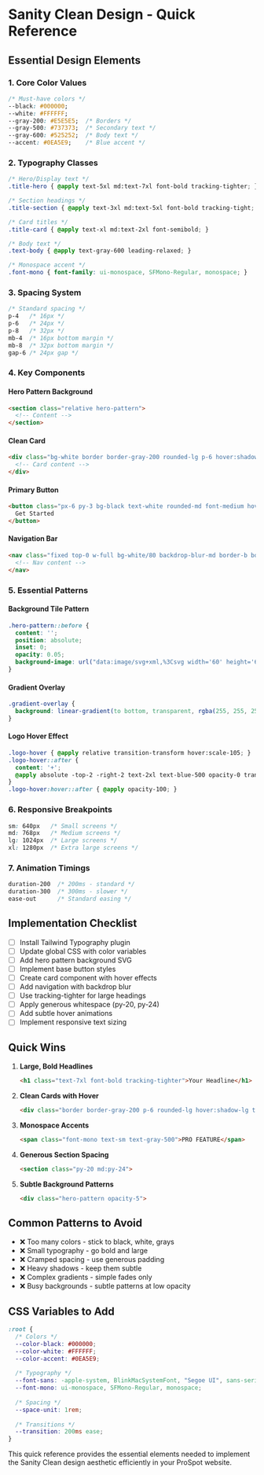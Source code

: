 # Sanity Clean Design - Quick Reference

## Essential Design Elements

### 1. Core Color Values
```css
/* Must-have colors */
--black: #000000;
--white: #FFFFFF;
--gray-200: #E5E5E5;  /* Borders */
--gray-500: #737373;  /* Secondary text */
--gray-600: #525252;  /* Body text */
--accent: #0EA5E9;    /* Blue accent */
```

### 2. Typography Classes
```css
/* Hero/Display text */
.title-hero { @apply text-5xl md:text-7xl font-bold tracking-tighter; }

/* Section headings */
.title-section { @apply text-3xl md:text-5xl font-bold tracking-tight; }

/* Card titles */
.title-card { @apply text-xl md:text-2xl font-semibold; }

/* Body text */
.text-body { @apply text-gray-600 leading-relaxed; }

/* Monospace accent */
.font-mono { font-family: ui-monospace, SFMono-Regular, monospace; }
```

### 3. Spacing System
```css
/* Standard spacing */
p-4   /* 16px */
p-6   /* 24px */
p-8   /* 32px */
mb-4  /* 16px bottom margin */
mb-8  /* 32px bottom margin */
gap-6 /* 24px gap */
```

### 4. Key Components

#### Hero Pattern Background
```html
<section class="relative hero-pattern">
  <!-- Content -->
</section>
```

#### Clean Card
```html
<div class="bg-white border border-gray-200 rounded-lg p-6 hover:shadow-lg hover:-translate-y-0.5 transition-all">
  <!-- Card content -->
</div>
```

#### Primary Button
```html
<button class="px-6 py-3 bg-black text-white rounded-md font-medium hover:bg-gray-800 hover:-translate-y-0.5 transition-all">
  Get Started
</button>
```

#### Navigation Bar
```html
<nav class="fixed top-0 w-full bg-white/80 backdrop-blur-md border-b border-gray-200 z-50">
  <!-- Nav content -->
</nav>
```

### 5. Essential Patterns

#### Background Tile Pattern
```css
.hero-pattern::before {
  content: '';
  position: absolute;
  inset: 0;
  opacity: 0.05;
  background-image: url("data:image/svg+xml,%3Csvg width='60' height='60' viewBox='0 0 60 60' xmlns='http://www.w3.org/2000/svg'%3E%3Cg fill='none' fill-rule='evenodd'%3E%3Cg fill='%23000000' fill-opacity='1'%3E%3Cpath d='M36 34v-4h-2v4h-4v2h4v4h2v-4h4v-2h-4zm0-30V0h-2v4h-4v2h4v4h2V6h4V4h-4zM6 34v-4H4v4H0v2h4v4h2v-4h4v-2H6zM6 4V0H4v4H0v2h4v4h2V6h4V4H6z'/%3E%3C/g%3E%3C/g%3E%3C/svg%3E");
}
```

#### Gradient Overlay
```css
.gradient-overlay {
  background: linear-gradient(to bottom, transparent, rgba(255, 255, 255, 0.9));
}
```

#### Logo Hover Effect
```css
.logo-hover { @apply relative transition-transform hover:scale-105; }
.logo-hover::after {
  content: '+';
  @apply absolute -top-2 -right-2 text-2xl text-blue-500 opacity-0 transition-opacity;
}
.logo-hover:hover::after { @apply opacity-100; }
```

### 6. Responsive Breakpoints
```css
sm: 640px   /* Small screens */
md: 768px   /* Medium screens */
lg: 1024px  /* Large screens */
xl: 1280px  /* Extra large screens */
```

### 7. Animation Timings
```css
duration-200  /* 200ms - standard */
duration-300  /* 300ms - slower */
ease-out      /* Standard easing */
```

## Implementation Checklist

- [ ] Install Tailwind Typography plugin
- [ ] Update global CSS with color variables
- [ ] Add hero pattern background SVG
- [ ] Implement base button styles
- [ ] Create card component with hover effects
- [ ] Add navigation with backdrop blur
- [ ] Use tracking-tighter for large headings
- [ ] Apply generous whitespace (py-20, py-24)
- [ ] Add subtle hover animations
- [ ] Implement responsive text sizing

## Quick Wins

1. **Large, Bold Headlines**
   ```html
   <h1 class="text-7xl font-bold tracking-tighter">Your Headline</h1>
   ```

2. **Clean Cards with Hover**
   ```html
   <div class="border border-gray-200 p-6 rounded-lg hover:shadow-lg transition-all">
   ```

3. **Monospace Accents**
   ```html
   <span class="font-mono text-sm text-gray-500">PRO FEATURE</span>
   ```

4. **Generous Section Spacing**
   ```html
   <section class="py-20 md:py-24">
   ```

5. **Subtle Background Patterns**
   ```html
   <div class="hero-pattern opacity-5">
   ```

## Common Patterns to Avoid

- ❌ Too many colors - stick to black, white, grays
- ❌ Small typography - go bold and large
- ❌ Cramped spacing - use generous padding
- ❌ Heavy shadows - keep them subtle
- ❌ Complex gradients - simple fades only
- ❌ Busy backgrounds - subtle patterns at low opacity

## CSS Variables to Add

```css
:root {
  /* Colors */
  --color-black: #000000;
  --color-white: #FFFFFF;
  --color-accent: #0EA5E9;
  
  /* Typography */
  --font-sans: -apple-system, BlinkMacSystemFont, "Segoe UI", sans-serif;
  --font-mono: ui-monospace, SFMono-Regular, monospace;
  
  /* Spacing */
  --space-unit: 1rem;
  
  /* Transitions */
  --transition: 200ms ease;
}
```

This quick reference provides the essential elements needed to implement the Sanity Clean design aesthetic efficiently in your ProSpot website.